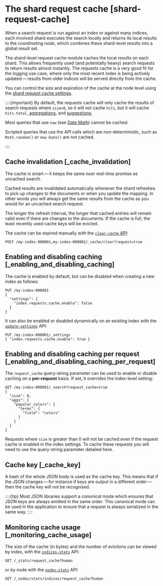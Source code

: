 # The shard request cache [shard-request-cache]

When a search request is run against an index or against many indices, each involved shard executes the search locally and returns its local results to the *coordinating node*, which combines these shard-level results into a global result set.

The shard-level request cache module caches the local results on each shard. This allows frequently used (and potentially heavy) search requests to return results almost instantly. The requests cache is a very good fit for the logging use case, where only the most recent index is being actively updated — results from older indices will be served directly from the cache.

You can control the size and expiration of the cache at the node level using the [shard request cache settings](elasticsearch://docs/reference/elasticsearch/configuration-reference/shard-request-cache-settings.md).

::::{important} 
By default, the requests cache will only cache the results of search requests where `size=0`, so it will not cache `hits`, but it will cache `hits.total`,  [aggregations](../../../explore-analyze/query-filter/aggregations.md), and [suggestions](https://www.elastic.co/guide/en/elasticsearch/reference/current/search-suggesters.html).

Most queries that use `now` (see [Date Math](elasticsearch://docs/reference/elasticsearch/rest-apis/common-options.md#date-math)) cannot be cached.

Scripted queries that use the API calls which are non-deterministic, such as `Math.random()` or `new Date()` are not cached.

::::



## Cache invalidation [_cache_invalidation] 

The cache is smart — it keeps the same *near real-time* promise as uncached search.

Cached results are invalidated automatically whenever the shard refreshes to pick up changes to the documents or when you update the mapping. In other words you will always get the same results from the cache as you would for an uncached search request.

The longer the refresh interval, the longer that cached entries will remain valid even if there are changes to the documents. If the cache is full, the least recently used cache keys will be evicted.

The cache can be expired manually with the [`clear-cache` API](https://www.elastic.co/docs/api/doc/elasticsearch/operation/operation-indices-clear-cache):

```console
POST /my-index-000001,my-index-000002/_cache/clear?request=true
```


## Enabling and disabling caching [_enabling_and_disabling_caching] 

The cache is enabled by default, but can be disabled when creating a new index as follows:

```console
PUT /my-index-000001
{
  "settings": {
    "index.requests.cache.enable": false
  }
}
```

It can also be enabled or disabled dynamically on an existing index with the [`update-settings`](https://www.elastic.co/docs/api/doc/elasticsearch/operation/operation-indices-put-settings) API:

```console
PUT /my-index-000001/_settings
{ "index.requests.cache.enable": true }
```


## Enabling and disabling caching per request [_enabling_and_disabling_caching_per_request] 

The `request_cache` query-string parameter can be used to enable or disable caching on a **per-request** basis. If set, it overrides the index-level setting:

```console
GET /my-index-000001/_search?request_cache=true
{
  "size": 0,
  "aggs": {
    "popular_colors": {
      "terms": {
        "field": "colors"
      }
    }
  }
}
```

Requests where `size` is greater than 0 will not be cached even if the request cache is enabled in the index settings. To cache these requests you will need to use the query-string parameter detailed here.


## Cache key [_cache_key] 

A hash of the whole JSON body is used as the cache key. This means that if the JSON changes — for instance if keys are output in a different order — then the cache key will not be recognised.

::::{tip} 
Most JSON libraries support a *canonical* mode which ensures that JSON keys are always emitted in the same order. This canonical mode can be used in the application to ensure that a request is always serialized in the same way.
::::



## Monitoring cache usage [_monitoring_cache_usage] 

The size of the cache (in bytes) and the number of evictions can be viewed by index, with the [`indices-stats`](https://www.elastic.co/docs/api/doc/elasticsearch/operation/operation-indices-stats) API:

```console
GET /_stats/request_cache?human
```

or by node with the [`nodes-stats`](https://www.elastic.co/docs/api/doc/elasticsearch/operation/operation-nodes-stats) API:

```console
GET /_nodes/stats/indices/request_cache?human
```

